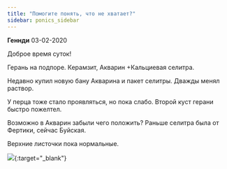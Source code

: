 ```yaml
---
title: "Помогите понять, что не хватает?"
sidebar: ponics_sidebar
---
```


**Геннди** 03-02-2020

Доброе время суток!

Герань на подпоре. Керамзит, Акварин +Кальциевая селитра.

Недавно купил новую бану Акварина и пакет селитры. Дважды менял раствор.

У перца тоже стало проявляться, но пока слабо. Второй куст герани быстро пожелтел.

Возможно в Акварин забыли чего положить? Раньше селитра была от Фертики, сейчас Буйская.

Верхние листочки пока нормальные.

[![](/attachimages/20639_WP_20200203_007.jpg)](https://t.me/ponics_ru_files/19949){:target="_blank"}

